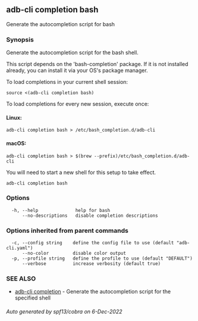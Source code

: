 ## adb-cli completion bash

Generate the autocompletion script for bash

### Synopsis

Generate the autocompletion script for the bash shell.

This script depends on the 'bash-completion' package.
If it is not installed already, you can install it via your OS's package manager.

To load completions in your current shell session:

	source <(adb-cli completion bash)

To load completions for every new session, execute once:

#### Linux:

	adb-cli completion bash > /etc/bash_completion.d/adb-cli

#### macOS:

	adb-cli completion bash > $(brew --prefix)/etc/bash_completion.d/adb-cli

You will need to start a new shell for this setup to take effect.


```
adb-cli completion bash
```

### Options

```
  -h, --help              help for bash
      --no-descriptions   disable completion descriptions
```

### Options inherited from parent commands

```
  -c, --config string    define the config file to use (default "adb-cli.yaml")
      --no-color         disable color output
  -p, --profile string   define the profile to use (default "DEFAULT")
      --verbose          increase verbosity (default true)
```

### SEE ALSO

* [adb-cli completion](adb-cli_completion.md)	 - Generate the autocompletion script for the specified shell

###### Auto generated by spf13/cobra on 6-Dec-2022
